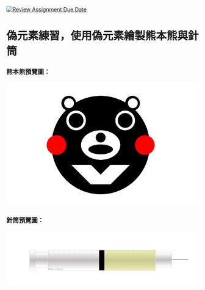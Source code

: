 [![Review Assignment Due Date](https://classroom.github.com/assets/deadline-readme-button-8d59dc4de5201274e310e4c54b9627a8934c3b88527886e3b421487c677d23eb.svg)](https://classroom.github.com/a/R-ODgzU2)

# 偽元素練習，使用偽元素繪製熊本熊與針筒

### 熊本熊預覽圖：

![image](https://github.com/wdaweb/css--wei-yuan-su--xiong-yu-zhen-tong-adad09382/blob/main/READMEIMAGE/bear.png)

### 針筒預覽圖：

![image](https://github.com/wdaweb/css--wei-yuan-su--xiong-yu-zhen-tong-adad09382/blob/main/READMEIMAGE/syringe.png)
